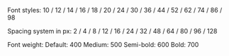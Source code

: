 Font styles: 
10 / 12 / 14 / 16 / 18 / 20 / 24 / 30 / 36 / 44 / 52 / 62 / 74 / 86 / 98

Spacing system in px: 
2 / 4 / 8 / 12 / 16 / 24 / 32 / 48 / 64 / 80 / 96 / 128

Font weight: 
Default: 400
Medium: 500
Semi-bold: 600
Bold: 700
